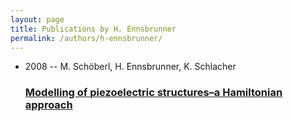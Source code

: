 ```yaml
---
layout: page
title: Publications by H. Ennsbrunner
permalink: /authors/h-ennsbrunner/
---
```


<ul class="post-list">
<li><span class='post-meta'>2008 -- M. Schöberl, H. Ennsbrunner, K. Schlacher</span><h3><a class='post-link' href='../../modelling-of-piezoelectric-structures-a-hamiltonian-approach'>Modelling of piezoelectric structures–a Hamiltonian approach</a></h3></li>

</ul>
